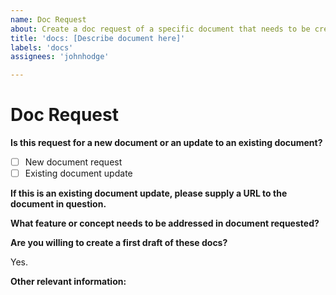 ```yaml
---
name: Doc Request
about: Create a doc request of a specific document that needs to be created or updated.
title: 'docs: [Describe document here]'
labels: 'docs'
assignees: 'johnhodge'

---
```


# Doc Request

**Is this request for a new document or an update to an existing document?**

- [ ] New document request
- [ ] Existing document update

**If this is an existing document update, please supply a URL to the document in question.**

**What feature or concept needs to be addressed in document requested?**

**Are you willing to create a first draft of these docs?**

Yes.

**Other relevant information:**
